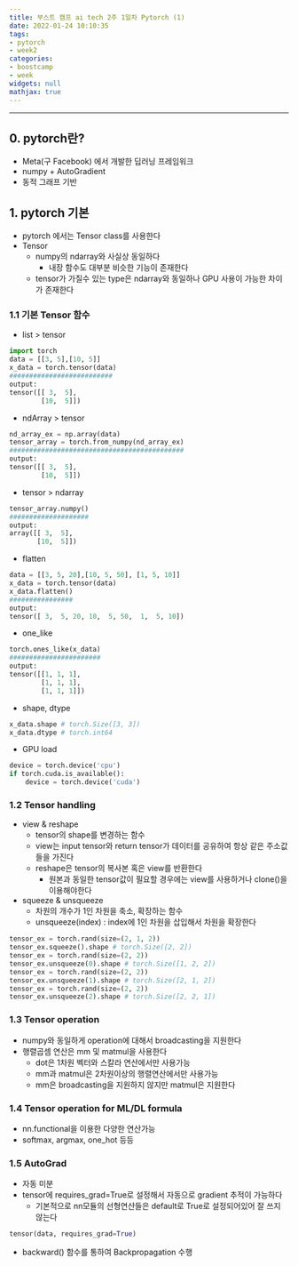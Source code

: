 ```yaml
---
title: 부스트 캠프 ai tech 2주 1일차 Pytorch (1)
date: 2022-01-24 10:10:35
tags:
- pytorch
- week2
categories:
- boostcamp
- week
widgets: null
mathjax: true
---
```

***
## 0. pytorch란?
* Meta(구 Facebook) 에서 개발한 딥러닝 프레임워크
* numpy + AutoGradient
* 동적 그래프 기반

## 1. pytorch 기본
* pytorch 에서는 Tensor class를 사용한다
* Tensor
  * numpy의 ndarray와 사실상 동일하다
    * 내장 함수도 대부분 비슷한 기능이 존재한다
  * tensor가 가질수 있는 type은 ndarray와 동일하나 GPU 사용이 가능한 차이가 존재한다  

### 1.1 기본 Tensor 함수
* list > tensor
```python
import torch
data = [[3, 5],[10, 5]]
x_data = torch.tensor(data)
##########################
output:
tensor([[ 3,  5],
        [10,  5]])
```
* ndArray > tensor
```python
nd_array_ex = np.array(data)
tensor_array = torch.from_numpy(nd_array_ex)
############################################
output:
tensor([[ 3,  5],
        [10,  5]])
```
* tensor > ndarray
```python
tensor_array.numpy()
####################
output:
array([[ 3,  5],
       [10,  5]])
```
* flatten
```python
data = [[3, 5, 20],[10, 5, 50], [1, 5, 10]]
x_data = torch.tensor(data)
x_data.flatten()
################
output:
tensor([ 3,  5, 20, 10,  5, 50,  1,  5, 10])
```
* one_like
```python
torch.ones_like(x_data)
#######################
output:
tensor([[1, 1, 1],
        [1, 1, 1],
        [1, 1, 1]])
```
* shape, dtype
```python
x_data.shape # torch.Size([3, 3])
x_data.dtype # torch.int64
```
* GPU load
```python
device = torch.device('cpu')
if torch.cuda.is_available():
    device = torch.device('cuda')
```

### 1.2 Tensor handling
* view & reshape
  * tensor의 shape를 변경하는 함수
  * view는 input tensor와 return tensor가 데이터를 공유하여 항상 같은 주소값들을 가진다
  * reshape은 tensor의 복사본 혹은 view를 반환한다
    * 원본과 동일한 tensor값이 필요할 경우에는 view를 사용하거나 clone()을 이용해야한다
* squeeze & unsqueeze
  * 차원의 개수가 1인 차원을 축소, 확장하는 함수
  * unsqueeze(index) : index에 1인 차원을 삽입해서 차원을 확장한다
```python
tensor_ex = torch.rand(size=(2, 1, 2))
tensor_ex.squeeze().shape # torch.Size([2, 2])
tensor_ex = torch.rand(size=(2, 2))
tensor_ex.unsqueeze(0).shape # torch.Size([1, 2, 2])
tensor_ex = torch.rand(size=(2, 2))
tensor_ex.unsqueeze(1).shape # torch.Size([2, 1, 2])
tensor_ex = torch.rand(size=(2, 2))
tensor_ex.unsqueeze(2).shape # torch.Size([2, 2, 1])
```

### 1.3 Tensor operation
* numpy와 동일하게 operation에 대해서 broadcasting을 지원한다
* 행렬곱셈 연산은 mm 및 matmul을 사용한다
  * dot은 1차원 벡터와 스칼라 연산에서만 사용가능
  * mm과 matmul은 2차원이상의 행렬연산에서만 사용가능
  * mm은 broadcasting을 지원하지 않지만 matmul은 지원한다

### 1.4 Tensor operation for ML/DL formula
* nn.functional을 이용한 다양한 연산가능
* softmax, argmax, one_hot 등등

### 1.5 AutoGrad
* 자동 미분
* tensor에 requires_grad=True로 설정해서 자동으로 gradient 추적이 가능하다
  * 기본적으로 nn모듈의 선형연산들은 default로 True로 설정되어있어 잘 쓰지 않는다
```python
tensor(data, requires_grad=True)
```
* backward() 함수를 통하여 Backpropagation 수행